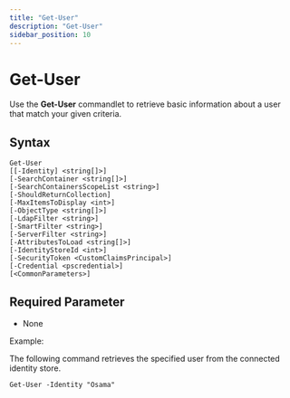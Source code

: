 ```yaml
---
title: "Get-User"
description: "Get-User"
sidebar_position: 10
---
```


# Get-User

Use the **Get-User** commandlet to retrieve basic information about a user that match your given
criteria.

## Syntax

```
Get-User
[[-Identity] <string[]>]
[-SearchContainer <string[]>]
[-SearchContainersScopeList <string>]
[-ShouldReturnCollection]
[-MaxItemsToDisplay <int>]
[-ObjectType <string[]>]
[-LdapFilter <string>]
[-SmartFilter <string>]
[-ServerFilter <string>]
[-AttributesToLoad <string[]>]
[-IdentityStoreId <int>]
[-SecurityToken <CustomClaimsPrincipal>]
[-Credential <pscredential>]
[<CommonParameters>]
```

## Required Parameter

- None

Example:

The following command retrieves the specified user from the connected identity store.

```
Get-User -Identity "Osama"
```
